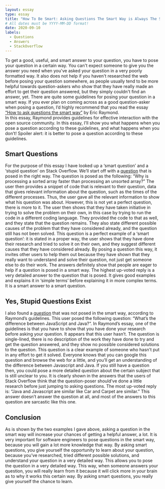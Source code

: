 ```yaml
---
layout: essay
type: essay
title: "How To Be Smart: Asking Questions The Smart Way is Always The Smartest Option"
# All dates must be YYYY-MM-DD format!
date: 2020-09-10
labels:
  - Questions
  - Answers
  - StackOverflow
---
```


To get a good, useful, and smart answer to your question, you have to pose your question in a certain way. You can't expect someone to give you the answer you need when you've asked your question in a very poorly formatted way. 
It also does not help if you haven't researched the web before posing your question somewhere, as people usually tend to be more helpful towards question-askers who show that they have really made an effort to get their question answered, but they simply couldn't find an answer, yet. 
There are quite some guidelines for posing your question in a smart way. If you ever plan on coming across as a good question-asker when posing a question, I’d highly recommend that you read the essay [“How to ask questions the smart way”](http://www.catb.org/esr/faqs/smart-questions.html) by Eric Raymond.  
In this essay, Raymond provides guidelines for effective interaction with the open source community. In this essay, I’ll show you what happens when you pose a question according to these guidelines, and what happens when you don’t! Spoiler alert: it is better to pose a question according to these guidelines.

## Smart Questions
For the purpose of this essay I have looked up a ‘smart question’ and a ‘stupid question’ on Stack Overflow. 
We’ll start off with a [question](https://stackoverflow.com/questions/11227809/why-is-processing-a-sorted-array-faster-than-processing-an-unsorted-array) that is posed in the right way. The question is posed as the following: “Why is processing a sorted array faster than processing an unsorted array?” 
The user then provides a snippet of code that is relevant to their question, data that gives relevant information about the question, such as the times of the different processes. 
Thus, the user gave all the relevant information to show what his question was about. However, this is not yet a perfect question, there is more to it. The user then shows that they have taken initiative in trying to solve the problem on their own, in this case by trying to run the code in a different coding language. 
They provided the code to that as well, and they state that the question remains. They also state different possible causes of the problem that they have considered already, and the question still has not been solved. 
This question is a perfect example of a ‘smart question’: it is stated in a proper way, the user shows that they have done their research and tried to solve it on their own, and they suggest different causes that they have considered already. 
By posing a question this way, it invites other users to help them out because they have shown that they really want to understand and solve their question, not just get someone else to do their work. 
The answers definitely show that people are eager to help if a question is posed in a smart way. The highest up-voted reply is a very detailed answer to the question that is posed. 
It gives good examples and explains it in ‘simple terms’ before explaining it in more complex terms. It is a smart answer to a smart question. 

## Yes, Stupid Questions Exist
I also found a [question](https://stackoverflow.com/questions/245062/whats-the-difference-between-javascript-and-java) that was not posed in the smart way, according to Raymond’s guidelines. This user posed the following question: “What’s the difference between JavaScript and Java?“. 
In Raymond’s essay, one of the guidelines is that you have to show that you have done your research before asking your question. It appears that this user hasn’t. 
The question is single-lined, there is no description of the work they have done to try and get the question answered, and they show no possible considered solutions to the question. 
This question is a clear example of someone who hasn’t put in any effort to get it solved. Everyone knows that you can google this question and browse the web for a little, and you’ll get an understanding of the difference between Javascript and Java. 
If you still have a question then, you could pose a more detailed question about the certain subject that is still unclear to you. It is clearly shown in the answers that the users of Stack Overflow think that the question-poser should’ve done a little research before just jumping to asking questions. 
The most up-voted reply is: “Java and Javascript are similar like Car and Carpet are similar.” This answer doesn’t answer the question at all, and most of the answers to this question are sarcastic like this one.

## Conclusion
As is shown by the two examples I gave above, asking a question in the smart way will increase your chances of getting a helpful answer, a lot. 
It is very important for software engineers to pose questions in the smart way, because you will gain a lot more knowledge that way. By asking smart questions, you give yourself the opportunity to learn about your question, because you’ve researched, tried different possible solutions, and understand your question in a very detailed way. 
This allows you to pose the question in a very detailed way. This way, when someone answers your question, you will really learn from it because it will click more in your brain as to why it works this certain way. By asking smart questions, you really give yourself the chance to learn. 
